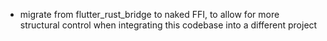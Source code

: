 - migrate from flutter_rust_bridge to naked FFI, to allow for more structural control when integrating this codebase into a different project